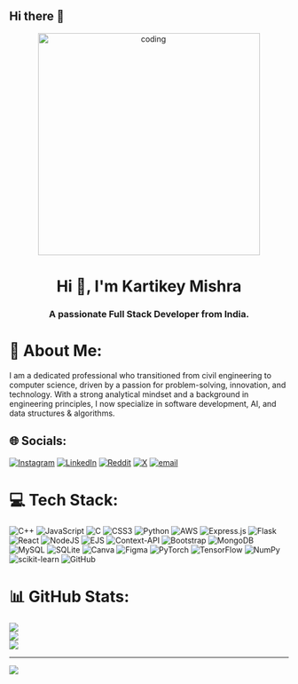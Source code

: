 ## Hi there 👋

<div align="center" >
    <img width="400" src="https://media.giphy.com/media/L1R1tvI9svkIWwpVYr/giphy.gif" alt="coding">
  </div>
  
  <h1 align="center">Hi 👋, I'm Kartikey Mishra</h1>
  
  <h3 align="center">A passionate Full Stack Developer from India. </h3>

# 💫 About Me:
I am a dedicated professional who transitioned from civil engineering to computer science, driven by a passion for problem-solving, innovation, and technology. With a strong analytical mindset and a background in engineering principles, I now specialize in software development, AI, and data structures & algorithms.


## 🌐 Socials:
[![Instagram](https://img.shields.io/badge/Instagram-%23E4405F.svg?logo=Instagram&logoColor=white)](https://instagram.com/kartikey_mishra_22) [![LinkedIn](https://img.shields.io/badge/LinkedIn-%230077B5.svg?logo=linkedin&logoColor=white)](https://linkedin.com/in/kartikeymishra22) [![Reddit](https://img.shields.io/badge/Reddit-%23FF4500.svg?logo=Reddit&logoColor=white)](https://reddit.com/user/u/kartikey_22) [![X](https://img.shields.io/badge/X-black.svg?logo=X&logoColor=white)](https://x.com/@kartikeymi22) [![email](https://img.shields.io/badge/Email-D14836?logo=gmail&logoColor=white)](mailto:700kartikey@gmail.com) 

# 💻 Tech Stack:
![C++](https://img.shields.io/badge/c++-%2300599C.svg?style=for-the-badge&logo=c%2B%2B&logoColor=white) ![JavaScript](https://img.shields.io/badge/javascript-%23323330.svg?style=for-the-badge&logo=javascript&logoColor=%23F7DF1E) ![C](https://img.shields.io/badge/c-%2300599C.svg?style=for-the-badge&logo=c&logoColor=white) ![CSS3](https://img.shields.io/badge/css3-%231572B6.svg?style=for-the-badge&logo=css3&logoColor=white) ![Python](https://img.shields.io/badge/python-3670A0?style=for-the-badge&logo=python&logoColor=ffdd54) ![AWS](https://img.shields.io/badge/AWS-%23FF9900.svg?style=for-the-badge&logo=amazon-aws&logoColor=white) ![Express.js](https://img.shields.io/badge/express.js-%23404d59.svg?style=for-the-badge&logo=express&logoColor=%2361DAFB) ![Flask](https://img.shields.io/badge/flask-%23000.svg?style=for-the-badge&logo=flask&logoColor=white) ![React](https://img.shields.io/badge/react-%2320232a.svg?style=for-the-badge&logo=react&logoColor=%2361DAFB) ![NodeJS](https://img.shields.io/badge/node.js-6DA55F?style=for-the-badge&logo=node.js&logoColor=white) ![EJS](https://img.shields.io/badge/ejs-%23B4CA65.svg?style=for-the-badge&logo=ejs&logoColor=black) ![Context-API](https://img.shields.io/badge/Context--Api-000000?style=for-the-badge&logo=react) ![Bootstrap](https://img.shields.io/badge/bootstrap-%238511FA.svg?style=for-the-badge&logo=bootstrap&logoColor=white) ![MongoDB](https://img.shields.io/badge/MongoDB-%234ea94b.svg?style=for-the-badge&logo=mongodb&logoColor=white) ![MySQL](https://img.shields.io/badge/mysql-4479A1.svg?style=for-the-badge&logo=mysql&logoColor=white) ![SQLite](https://img.shields.io/badge/sqlite-%2307405e.svg?style=for-the-badge&logo=sqlite&logoColor=white) ![Canva](https://img.shields.io/badge/Canva-%2300C4CC.svg?style=for-the-badge&logo=Canva&logoColor=white) ![Figma](https://img.shields.io/badge/figma-%23F24E1E.svg?style=for-the-badge&logo=figma&logoColor=white) ![PyTorch](https://img.shields.io/badge/PyTorch-%23EE4C2C.svg?style=for-the-badge&logo=PyTorch&logoColor=white) ![TensorFlow](https://img.shields.io/badge/TensorFlow-%23FF6F00.svg?style=for-the-badge&logo=TensorFlow&logoColor=white) ![NumPy](https://img.shields.io/badge/numpy-%23013243.svg?style=for-the-badge&logo=numpy&logoColor=white) ![scikit-learn](https://img.shields.io/badge/scikit--learn-%23F7931E.svg?style=for-the-badge&logo=scikit-learn&logoColor=white) ![GitHub](https://img.shields.io/badge/github-%23121011.svg?style=for-the-badge&logo=github&logoColor=white)
# 📊 GitHub Stats:
![](https://github-readme-stats.vercel.app/api?username=Kartikeymishra22&theme=dark&hide_border=false&include_all_commits=false&count_private=false)<br/>
![](https://github-readme-streak-stats.herokuapp.com/?user=Kartikeymishra22&theme=dark&hide_border=false)<br/>
![](https://github-readme-stats.vercel.app/api/top-langs/?username=Kartikeymishra22&theme=dark&hide_border=false&include_all_commits=false&count_private=false&layout=compact)

---
[![](https://visitcount.itsvg.in/api?id=Kartikeymishra22&icon=0&color=0)](https://visitcount.itsvg.in)

<!-- Proudly created with GPRM ( https://gprm.itsvg.in ) -->







